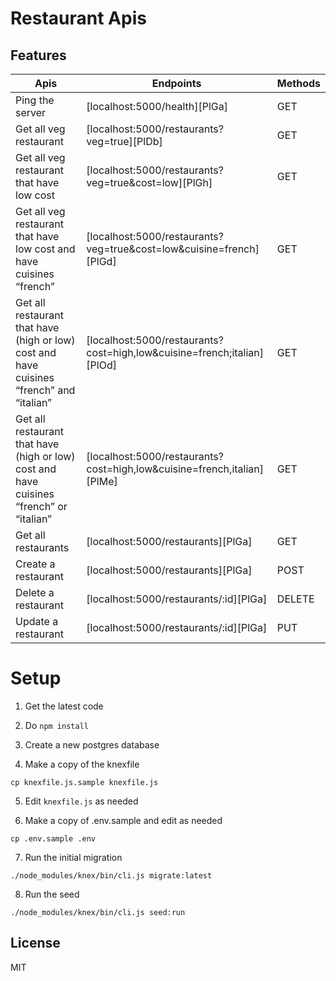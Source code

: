 # Restaurant Apis
## Features

| Apis | Endpoints | Methods
| ------ | ------ | ------ |
| Ping the server | [localhost:5000/health][PlGa] |GET|
| Get all veg restaurant | [localhost:5000/restaurants?veg=true][PlDb]| GET|
| Get all veg restaurant that have low cost | [localhost:5000/restaurants?veg=true&cost=low][PlGh] |GET|
| Get all veg restaurant that have low cost and have cuisines “french” | [localhost:5000/restaurants?veg=true&cost=low&cuisine=french][PlGd] |GET|
| Get all restaurant that have (high or low) cost and have cuisines “french” and “italian” | [localhost:5000/restaurants?cost=high,low&cuisine=french;italian][PlOd] |GET|
| Get all restaurant that have (high or low) cost and have cuisines “french” or “italian” | [localhost:5000/restaurants?cost=high,low&cuisine=french,italian][PlMe] |GET|
| Get all restaurants | [localhost:5000/restaurants][PlGa] |GET|
| Create a restaurant | [localhost:5000/restaurants][PlGa] |POST|
| Delete a restaurant | [localhost:5000/restaurants/:id][PlGa] |DELETE|
| Update a restaurant | [localhost:5000/restaurants/:id][PlGa] |PUT|

# Setup

1. Get the latest code

2. Do `npm install`

3. Create a new postgres database 

4. Make a copy of the knexfile

```
cp knexfile.js.sample knexfile.js
```

5. Edit `knexfile.js` as needed

6. Make a copy of .env.sample and edit as needed

```
cp .env.sample .env
```

7. Run the initial migration

```
./node_modules/knex/bin/cli.js migrate:latest
```

8. Run the seed

```
./node_modules/knex/bin/cli.js seed:run
```


## License

MIT
